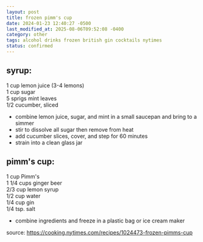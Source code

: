 ```yaml
---
layout: post
title: frozen pimm's cup
date: 2024-01-23 12:40:27 -0500
last_modified_at: 2025-08-06T09:52:08 -0400
category: other
tags: alcohol drinks frozen british gin cocktails nytimes
status: confirmed
---
```


## syrup:

1 cup lemon juice (3-4 lemons)  
1 cup sugar  
5 sprigs mint leaves  
1/2 cucumber, sliced  
* combine lemon juice, sugar, and mint in a small saucepan and bring to a simmer
* stir to dissolve all sugar then remove from heat
* add cucumber slices, cover, and step for 60 minutes
* strain into a clean glass jar

## pimm's cup:

1 cup Pimm's  
1 1/4 cups ginger beer  
2/3 cup lemon syrup  
1/2 cup water  
1/4 cup gin  
1/4 tsp. salt  
* combine ingredients and freeze in a plastic bag or ice cream maker

source: <https://cooking.nytimes.com/recipes/1024473-frozen-pimms-cup>
